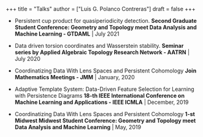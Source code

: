 +++
title = "Talks"
author = ["Luis G. Polanco Contreras"]
draft = false
+++

-	Persistent cup product for quasiperiodicity detection.
**Second Graduate Student Conference: Geometry and Topology meet Data Analysis and Machine Learning - GTDAML** | July 2021

-	Data driven torsion coordinates and Wasserstein stability.
**Seminar series by Applied Algebraic Topology Research Network - AATRN** | July 2020

-	Coordinatizing Data With Lens Spaces and Persistent Cohomology
**Join Mathematics Meetings - JMM** | January, 2020

-	Adaptive Template System: Data-Driven Feature Selection for Learning with Persistence Diagrams
**18-th IEEE International Conference on Machine Learning and Applications - IEEE ICMLA** | December, 2019

-	Coordinatizing Data With Lens Spaces and Persistent Cohomology
**1-st Midwest Midwest Student Conference: Geometry and Topology meet Data Analysis and Machine Learning** | May, 2019